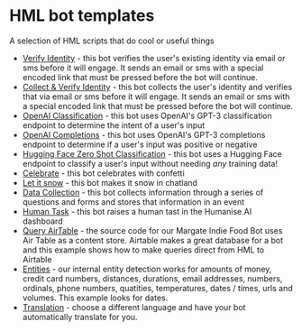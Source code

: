 # HML bot templates
A selection of HML scripts that do cool or useful things

- [Verify Identity](/verify-identity.hml.yaml) - this bot verifies the user's existing identity via email or sms before it will engage. It sends an email or sms with a special encoded link that must be pressed before the bot will continue.
- [Collect & Verify Identity](/collect-and-verify-identity.hml.yaml) - this bot collects the user's identity and verifies that via email or sms before it will engage. It sends an email or sms with a special encoded link that must be pressed before the bot will continue.
- [OpenAI Classification](/openAI-classification.hml.yaml) - this bot uses OpenAI's GPT-3 classification endpoint to determine the intent of a user's input
- [OpenAI Completions](/openAI-completions.hml.yaml) - this bot uses OpenAI's GPT-3 completions endpoint to determine if a user's input was positive or negative
- [Hugging Face Zero Shot Classification](/huggingface-zero-shot-classification.hml.yaml) - this bot uses a Hugging Face endpoint to classify a user's input without needing *any* training data!
- [Celebrate](/celebrate.hml.yaml) - this bot celebrates with confetti
- [Let it snow](/let-it-snow.hml.yaml) - this bot makes it snow in chatland
- [Data Collection](/data-collection.hml.yaml) - this bot collects information through a series of questions and forms and stores that information in an event
- [Human Task](/task.hml.yaml) - this bot raises a human tast in the Humanise.AI dashboard
- [Query AirTable](/airtable.hml.yaml) - the source code for our Margate Indie Food Bot uses Air Table as a content store. Airtable makes a great database for a bot and this example shows how to make queries direct from HML to Airtable
- [Entities](/entities.hml.yaml) - our internal entity detection works for amounts of money, credit card numbers, distances, durations, email addresses, numbers, ordinals, phone numbers, quatities, temperatures, dates / times, urls and volumes. This example looks for dates.
- [Translation](/translation.hml.yaml) - choose a different language and have your bot automatically translate for you.

